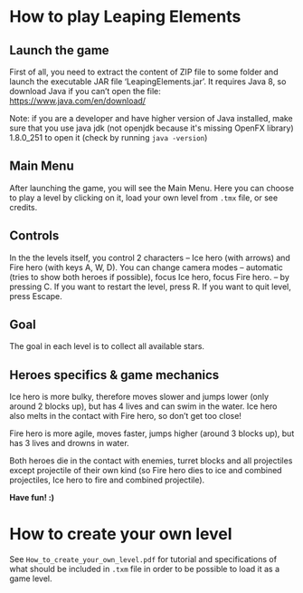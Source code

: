 # How to play Leaping Elements

## Launch the game
First of all, you need to extract the content of ZIP file to some folder and launch the
executable JAR file ‘LeapingElements.jar’. It requires Java 8, so download Java if you can’t open the
file:
https://www.java.com/en/download/

Note: if you are a developer and have higher version of Java installed, make sure that you use java
jdk (not openjdk because it's missing OpenFX library) 1.8.0_251 to open it (check by running `java -version`)

## Main Menu
After launching the game, you will see the Main Menu. Here you can choose to play a level
by clicking on it, load your own level from `.tmx` file, or see credits.

## Controls
In the the levels itself, you control 2 characters – Ice hero (with arrows) and Fire hero (with
keys A, W, D). You can change camera modes – automatic (tries to show both heroes if possible),
focus Ice hero, focus Fire hero. – by pressing C. If you want to restart the level, press R. If you want to
quit level, press Escape.

## Goal
The goal in each level is to collect all available stars.

## Heroes specifics & game mechanics
Ice hero is more bulky, therefore moves slower and jumps lower (only around 2 blocks up),
but has 4 lives and can swim in the water. Ice hero also melts in the contact with Fire hero, so don’t
get too close!

Fire hero is more agile, moves faster, jumps higher (around 3 blocks up), but has 3 lives and
drowns in water.

Both heroes die in the contact with enemies, turret blocks and all projectiles except projectile
of their own kind (so Fire hero dies to ice and combined projectiles, Ice hero to fire and combined
projectile).

**Have fun! :)**

# How to create your own level
See `How_to_create_your_own_level.pdf` for tutorial and specifications of what should be included in `.txm` file in order to be possible to load it as a game level.

